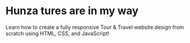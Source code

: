 # Hunza tures are in my way
Learn how to create a fully responsive Tour &amp; Travel website design from scratch using HTML, CSS, and JavaScript!
